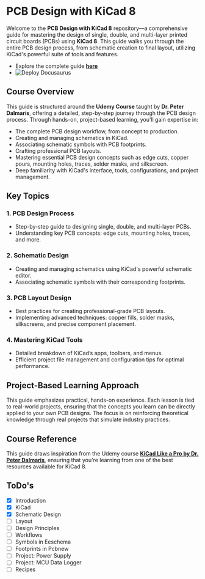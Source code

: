 # PCB Design with KiCad 8

Welcome to the **PCB Design with KiCad 8** repository—a comprehensive guide for mastering the design of single, double, and multi-layer printed circuit boards (PCBs) using **KiCad 8**. This guide walks you through the entire PCB design process, from schematic creation to final layout, utilizing KiCad's powerful suite of tools and features.

- Explore the complete guide [**here**](https://cagricatik.github.io/PCB-Design-with-KiCad/)
- ![Deploy Docusaurus](https://github.com/CagriCatik/PCB-Design-with-KiCad/actions/workflows/deploy.yml/badge.svg)

## Course Overview

This guide is structured around the **Udemy Course** taught by **Dr. Peter Dalmaris**, offering a detailed, step-by-step journey through the PCB design process. Through hands-on, project-based learning, you'll gain expertise in:

- The complete PCB design workflow, from concept to production.
- Creating and managing schematics in KiCad.
- Associating schematic symbols with PCB footprints.
- Crafting professional PCB layouts.
- Mastering essential PCB design concepts such as edge cuts, copper pours, mounting holes, traces, solder masks, and silkscreen.
- Deep familiarity with KiCad's interface, tools, configurations, and project management.

## Key Topics

### 1. PCB Design Process
- Step-by-step guide to designing single, double, and multi-layer PCBs.
- Understanding key PCB concepts: edge cuts, mounting holes, traces, and more.

### 2. Schematic Design
- Creating and managing schematics using KiCad's powerful schematic editor.
- Associating schematic symbols with their corresponding footprints.

### 3. PCB Layout Design
- Best practices for creating professional-grade PCB layouts.
- Implementing advanced techniques: copper fills, solder masks, silkscreens, and precise component placement.

### 4. Mastering KiCad Tools
- Detailed breakdown of KiCad’s apps, toolbars, and menus.
- Efficient project file management and configuration tips for optimal performance.

## Project-Based Learning Approach

This guide emphasizes practical, hands-on experience. Each lesson is tied to real-world projects, ensuring that the concepts you learn can be directly applied to your own PCB designs. The focus is on reinforcing theoretical knowledge through real projects that simulate industry practices.

## Course Reference

This guide draws inspiration from the Udemy course **[KiCad Like a Pro by Dr. Peter Dalmaris](https://www.udemy.com/course/KiCad-like-a-pro-3e)**, ensuring that you're learning from one of the best resources available for KiCad 8.


## ToDo's

- [x] Introduction
- [x] KiCad
- [x] Schematic Design
- [ ] Layout
- [ ] Design Principles
- [ ] Workflows
- [ ] Symbols in Eeschema
- [ ] Footprints in Pcbnew
- [ ] Project: Power Supply
- [ ] Project: MCU Data Logger
- [ ] Recipes
